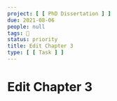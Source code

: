 ```yaml
---
project: [ [ PhD Dissertation ] ]
due: 2021-08-06
people: null
tags: 🧨
status: priority
title: Edit Chapter 3
type: [ [ Task ] ]
---
```


# Edit Chapter 3